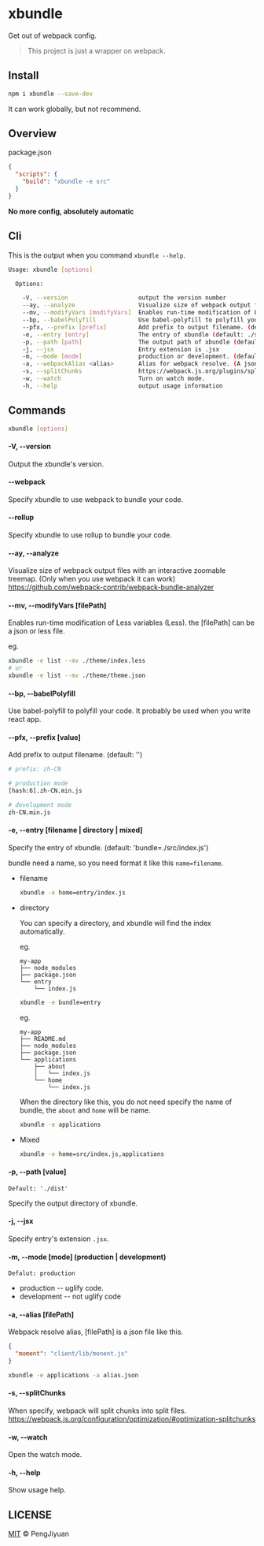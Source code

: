 # xbundle
Get out of webpack config.

> This project is just a wrapper on webpack.

## Install

```bash
npm i xbundle --save-dev
```

It can work globally, but not recommend.

## Overview

package.json

```json
{
  "scripts": {
    "build": "xbundle -e src"
  }
}
```

**No more config, absolutely automatic**

## Cli

This is the output when you command `xbundle --help`.

```bash
Usage: xbundle [options]

  Options:

    -V, --version                    output the version number
    --ay, --analyze                  Visualize size of webpack output files with an interactive zoomable treemap.
    --mv, --modifyVars [modifyVars]  Enables run-time modification of Less variables.
    --bp, --babelPolyfill            Use babel-polyfill to polyfill your code.
    --pfx, --prefix [prefix]         Add prefix to output filename. (default: )
    -e, --entry [entry]              The entry of xbundle (default: ./src/index.js)
    -p, --path [path]                The output path of xbundle (default: ./dist)
    -j, --jsx                        Entry extension is .jsx
    -m, --mode [mode]                production or development. (default: production)
    -a, --webpackAlias <alias>       Alias for webpack resolve. (A json file)
    -s, --splitChunks                https://webpack.js.org/plugins/split-chunks-plugin/
    -w, --watch                      Turn on watch mode.
    -h, --help                       output usage information
```

## Commands

```bash
xbundle [options]
```

#### -V, --version

Output the xbundle's version.

#### --webpack

Specify xbundle to use webpack to bundle your code.

#### --rollup

Specify xbundle to use rollup to bundle your code.

#### --ay, --analyze

Visualize size of webpack output files with an interactive zoomable treemap. (Only when you use webpack it can work)
https://github.com/webpack-contrib/webpack-bundle-analyzer

#### --mv, --modifyVars [filePath]

Enables run-time modification of Less variables (Less).
the [filePath] can be a json or less file.

eg.

```bash
xbundle -e list --mv ./theme/index.less
# or
xbundle -e list --mv ./theme/theme.json
```

#### --bp, --babelPolyfill

Use babel-polyfill to polyfill your code. It probably be used when you write react app.

#### --pfx, --prefix [value]

Add prefix to output filename. (default: '')

```bash
# prefix: zh-CN

# production mode
[hash:6].zh-CN.min.js

# development mode
zh-CN.min.js
```

#### -e, --entry [filename | directory | mixed]

Specify the entry of xbundle. (default: 'bundle=./src/index.js')

bundle need a name, so you need format it like this `name=filename`.

* filename

  ```bash
  xbundle -e home=entry/index.js
  ```
* directory

  You can specify a directory, and xbundle will find the index automatically.

  eg.
  ```
  my-app
  ├── node_modules
  ├── package.json
  └── entry
      └── index.js
  ```
  ```bash
  xbundle -e bundle=entry
  ```

  eg.
  ```
  my-app
  ├── README.md
  ├── node_modules
  ├── package.json
  └── applications
      ├── about
      │   └── index.js
      └── home
          └── index.js
  ```
  When the directory like this, you do not need specify the name of bundle, the `about` and `home` will be name.
  ```bash
  xbundle -e applications
  ```
* Mixed

  ```bash
  xbundle -e home=src/index.js,applications
  ```

#### -p, --path [value]

`Default: './dist'`

Specify the output directory of xbundle.

#### -j, --jsx

Specify entry's extension `.jsx`.

#### -m, --mode [mode] (production | development)

`Defalut: production`

* production -- uglify code.
* development -- not uglify code

#### -a, --alias [filePath]

Webpack resolve alias, [filePath] is a json file like this.

```json
{
  "moment": "client/lib/monent.js"
}
```

```bash
xbundle -e applications -a alias.json
```

#### -s, --splitChunks

When specify, webpack will split chunks into split files.
https://webpack.js.org/configuration/optimization/#optimization-splitchunks

#### -w, --watch

Open the watch mode.

#### -h, --help

Show usage help.

## LICENSE

[MIT](./LICENSE) © PengJiyuan
